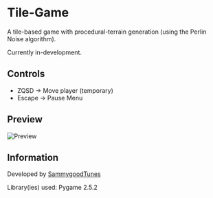 # Tile-Game

A tile-based game with procedural-terrain generation (using the Perlin Noise algorithm).

Currently in-development.

## Controls

- ZQSD -> Move player (temporary)
- Escape -> Pause Menu

## Preview

![Preview](https://i.imgur.com/nNMuzor.png)

## Information

Developed by [SammygoodTunes](https://www.github.com/SammygoodTunes)

Library(ies) used: Pygame 2.5.2
